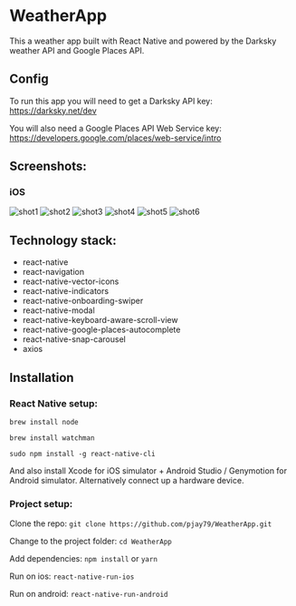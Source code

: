 # WeatherApp

This a weather app built with React Native and powered by the Darksky weather API and Google Places API.

## Config

To run this app you will need to get a Darksky API key:
https://darksky.net/dev

You will also need a Google Places API Web Service key:
https://developers.google.com/places/web-service/intro

## Screenshots:

### iOS

![shot1](https://user-images.githubusercontent.com/14052885/36338180-6ca5b502-13fc-11e8-9a86-638ebdc5019d.png)
![shot2](https://user-images.githubusercontent.com/14052885/36338181-6cffe77a-13fc-11e8-8c46-8954c51a2b4d.png)
![shot3](https://user-images.githubusercontent.com/14052885/36338182-6d3e6ca2-13fc-11e8-8072-481d8c9e53c8.png)
![shot4](https://user-images.githubusercontent.com/14052885/36338183-6d7705d0-13fc-11e8-9b0c-98f2c91cb46b.png)
![shot5](https://user-images.githubusercontent.com/14052885/36338184-6dc63a06-13fc-11e8-9cb9-f40b49ddeb07.png)
![shot6](https://user-images.githubusercontent.com/14052885/36338185-6e14bbf4-13fc-11e8-9890-792526c6f6ba.png)

## Technology stack:

* react-native
* react-navigation
* react-native-vector-icons
* react-native-indicators
* react-native-onboarding-swiper
* react-native-modal
* react-native-keyboard-aware-scroll-view
* react-native-google-places-autocomplete
* react-native-snap-carousel
* axios

## Installation

### React Native setup:

`brew install node`

`brew install watchman`

`sudo npm install -g react-native-cli`

And also install Xcode for iOS simulator + Android Studio / Genymotion for Android simulator. Alternatively connect up a hardware device.

### Project setup:

Clone the repo:
`git clone https://github.com/pjay79/WeatherApp.git`

Change to the project folder:
`cd WeatherApp`

Add dependencies:
`npm install` or `yarn`

Run on ios:
`react-native-run-ios`

Run on android:
`react-native-run-android`
